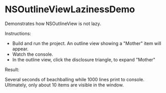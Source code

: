 NSOutlineViewLazinessDemo
=========================

Demonstrates how NSOutlineView is not lazy.

Instructions:

* Build and run the project.  An outline view showing a "Mother" item will appear.
* Watch the console.
* In the outline view, click the disclosure triangle, to expand "Mother"

Result:

Several seconds of beachballing while 1000 lines print to console.  Ultimately, only about 10 items are visible in the window.
